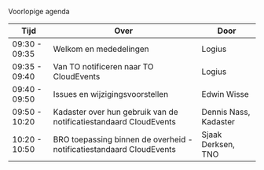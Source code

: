 Voorlopige agenda

|  Tijd          | Over                                         | Door                       |
|----------------|----------------------------------------------|----------------------------|
|  09:30 - 09:35 | Welkom en mededelingen                       | Logius                     |
| 09:35 - 09:40| Van TO notificeren naar TO CloudEvents       | Logius                     |
| 09:40 - 09:50| Issues en wijzigingsvoorstellen              | Edwin Wisse                          |
| 09:50 - 10:20| Kadaster over hun gebruik van de notificatiestandaard CloudEvents    | Dennis Nass, Kadaster |
| 10:20 - 10:50| BRO toepassing binnen de overheid - notificatiestandaard CloudEvents | Sjaak Derksen, TNO    |
